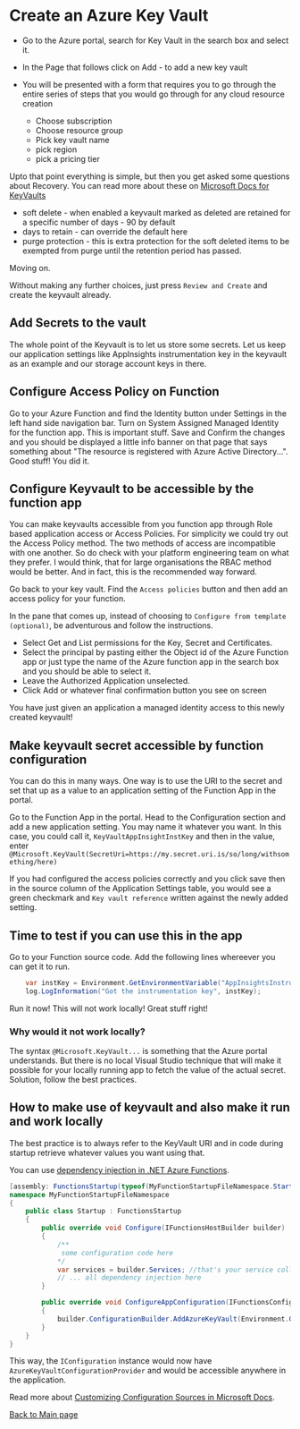 # Create an Azure Key Vault

* Go to the Azure portal, search for Key Vault in the search box and select it. 
* In the Page that follows click on Add - to add a new key vault
* You will be presented with a form that requires you to go through the entire series of steps that you would go through for any cloud resource creation

  - Choose subscription
  - Choose resource group
  - Pick key vault name
  - pick region
  - pick a pricing tier

Upto that point everything is simple, but then you get asked some questions about Recovery. You can read more about these on [Microsoft Docs for KeyVaults](https://docs.microsoft.com/en-gb/azure/key-vault/general/soft-delete-overview?WT.mc_id=Portal-Microsoft_Azure_KeyVault#soft-delete-behavior)

* soft delete - when enabled a keyvault marked as deleted are retained for a specific number of days - 90 by default
* days to retain - can override the default here
* purge protection - this is extra protection for the soft deleted items to be exempted from purge until the retention period has passed.

Moving on. 

Without making any further choices, just press `Review and Create` and create the keyvault already.

## Add Secrets to the vault

The whole point of the Keyvault is to let us store some secrets. Let us keep our application settings like AppInsights instrumentation key in the keyvault as an example and our storage account keys in there. 

## Configure Access Policy on Function

Go to your Azure Function and find the Identity button under Settings in the left hand side navigation bar. Turn on System Assigned Managed Identity for the function app. This is important stuff. Save and Confirm the changes and you should be displayed a little info banner on that page that says something about "The resource is registered with Azure Active Directory...". Good stuff! You did it. 

## Configure Keyvault to be accessible by the function app

You can make keyvaults accessible from you function app through Role based application access or Access Policies. For simplicity we could try out the Access Policy method. The two methods of access are incompatible with one another. So do check with your platform engineering team on what they prefer. I would think, that for large organisations the RBAC method would be better. And in fact, this is the recommended way forward. 

Go back to your key vault. Find the `Access policies` button and then add an access policy for your function. 

In the pane that comes up, instead of choosing to `Configure from template (optional)`, be adventurous and follow the instructions.

* Select Get and List permissions for the Key, Secret and Certificates.
* Select the principal by pasting either the Object id of the Azure Function app or just type the name of the Azure function app in the search box and you should be able to select it.  
* Leave the Authorized Application unselected.
* Click Add or whatever final confirmation button you see on screen

You have just given an application a managed identity access to this newly created keyvault!

## Make keyvault secret accessible by function configuration

You can do this in many ways. One way is to use the URI to the secret and set that up as a value to an application setting of the Function App in the portal. 

Go to the Function App in the portal. Head to the Configuration section and add a new application setting. You may name it whatever you want. 
In this case, you could call it, `KeyVaultAppInsightInstKey` and then in the value, enter `@Microsoft.KeyVault(SecretUri=https://my.secret.uri.is/so/long/withsomething/here)`

If you had configured the access policies correctly and you click save then in the source column of the Application Settings table, you would see a green checkmark and `Key vault reference` written against the newly added setting. 

## Time to test if you can use this in the app

Go to your Function source code. Add the following lines whereever you can get it to run.

```csharp
    var instKey = Environment.GetEnvironmentVariable("AppInsightsInstrumentationKeyFromVault");
    log.LogInformation("Got the instrumentation key", instKey);
```

Run it now! This will not work locally! Great stuff right!

### Why would it not work locally?

The syntax `@Microsoft.KeyVault...` is something that the Azure portal understands. But there is no local Visual Studio technique that will make it possible for your locally running app to fetch the value of the actual secret. Solution, follow the best practices.

## How to make use of keyvault and also make it run and work locally

The best practice is to always refer to the KeyVault URI and in code during startup retrieve whatever values you want using that.

You can use [dependency injection in .NET Azure Functions](https://docs.microsoft.com/en-us/azure/azure-functions/functions-dotnet-dependency-injection). 

```csharp
[assembly: FunctionsStartup(typeof(MyFunctionStartupFileNamespace.Startup))]
namespace MyFunctionStartupFileNamespace
{
    public class Startup : FunctionsStartup
    {
        public override void Configure(IFunctionsHostBuilder builder)
        {
            /**
             some configuration code here
            */
            var services = builder.Services; //that's your service collection right there
            // ... all dependency injection here
        }

        public override void ConfigureAppConfiguration(IFunctionsConfigurationBuilder builder)
        {
            builder.ConfigurationBuilder.AddAzureKeyVault(Environment.GetEnvironmentVariable("KeyVaultUri"));
        }
    }
}
```

This way, the `IConfiguration` instance would now have `AzureKeyVaultConfigurationProvider` and would be accessible anywhere in the application.

Read more about [Customizing Configuration Sources in Microsoft Docs](https://docs.microsoft.com/en-us/azure/azure-functions/functions-dotnet-dependency-injection#customizing-configuration-sources).

[Back to Main page](./README.md)

